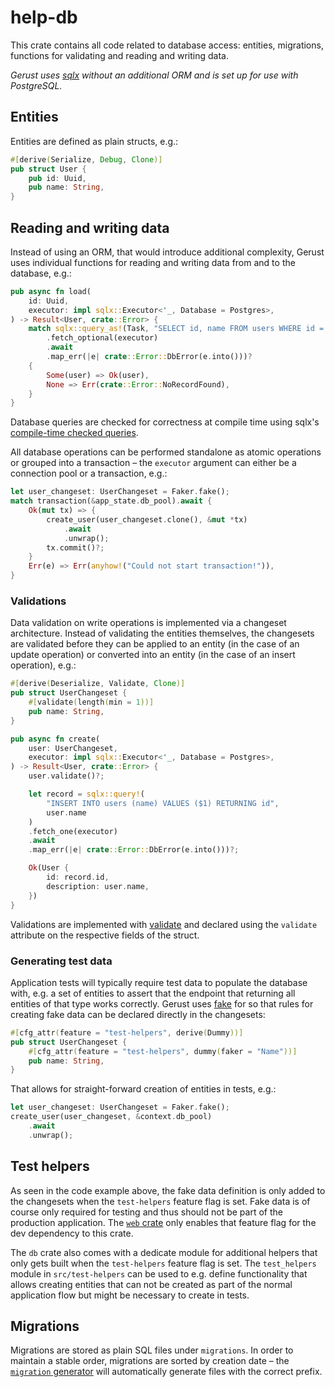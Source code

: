 # help-db

This crate contains all code related to database access: entities, migrations, functions for validating and reading and writing data.

_Gerust uses [sqlx](https://crates.io/crates/sqlx) without an additional ORM and is set up for use with PostgreSQL._

## Entities

Entities are defined as plain structs, e.g.:

```rs
#[derive(Serialize, Debug, Clone)]
pub struct User {
    pub id: Uuid,
    pub name: String,
}
```

## Reading and writing data

Instead of using an ORM, that would introduce additional complexity, Gerust uses individual functions for reading and writing data from and to the database, e.g.:

```rs
pub async fn load(
    id: Uuid,
    executor: impl sqlx::Executor<'_, Database = Postgres>,
) -> Result<User, crate::Error> {
    match sqlx::query_as!(Task, "SELECT id, name FROM users WHERE id = $1", id)
        .fetch_optional(executor)
        .await
        .map_err(|e| crate::Error::DbError(e.into()))?
    {
        Some(user) => Ok(user),
        None => Err(crate::Error::NoRecordFound),
    }
}
```

Database queries are checked for correctness at compile time using sqlx's [compile-time checked queries](https://github.com/launchbadge/sqlx/blob/main/README.md#sqlx-is-not-an-orm).

All database operations can be performed standalone as atomic operations or grouped into a transaction – the `executor` argument can either be a connection pool or a transaction, e.g.:

```rs
let user_changeset: UserChangeset = Faker.fake();
match transaction(&app_state.db_pool).await {
    Ok(mut tx) => {
        create_user(user_changeset.clone(), &mut *tx)
            .await
            .unwrap();
        tx.commit()?;
    }
    Err(e) => Err(anyhow!("Could not start transaction!")),
}
```

### Validations

Data validation on write operations is implemented via a changeset architecture. Instead of validating the entities themselves, the changesets are validated before they can be applied to an entity (in the case of an update operation) or converted into an entity (in the case of an insert operation), e.g.:

```rs
#[derive(Deserialize, Validate, Clone)]
pub struct UserChangeset {
    #[validate(length(min = 1))]
    pub name: String,
}

pub async fn create(
    user: UserChangeset,
    executor: impl sqlx::Executor<'_, Database = Postgres>,
) -> Result<User, crate::Error> {
    user.validate()?;

    let record = sqlx::query!(
        "INSERT INTO users (name) VALUES ($1) RETURNING id",
        user.name
    )
    .fetch_one(executor)
    .await
    .map_err(|e| crate::Error::DbError(e.into()))?;

    Ok(User {
        id: record.id,
        description: user.name,
    })
}
```

Validations are implemented with [validate](https://crates.io/crates/validator) and declared using the `validate` attribute on the respective fields of the struct.

### Generating test data

Application tests will typically require test data to populate the database with, e.g. a set of entities to assert that the endpoint that returning all entities of that type works correctly. Gerust uses [fake](https://crates.io/crates/fake) for so that rules for creating fake data can be declared directly in the changesets:

```rs
#[cfg_attr(feature = "test-helpers", derive(Dummy))]
pub struct UserChangeset {
    #[cfg_attr(feature = "test-helpers", dummy(faker = "Name"))]
    pub name: String,
}
```

That allows for straight-forward creation of entities in tests, e.g.:

```rs
let user_changeset: UserChangeset = Faker.fake();
create_user(user_changeset, &context.db_pool)
    .await
    .unwrap();
```

## Test helpers

As seen in the code example above, the fake data definition is only added to the changesets when the `test-helpers` feature flag is set. Fake data is of course only required for testing and thus should not be part of the production application. The [`web` crate](../web) only enables that feature flag for the dev dependency to this crate.

The `db` crate also comes with a dedicate module for additional helpers that only gets built when the `test-helpers` feature flag is set. The `test_helpers` module in `src/test-helpers` can be used to e.g. define functionality that allows creating entities that can not be created as part of the normal application flow but might be necessary to create in tests.

## Migrations

Migrations are stored as plain SQL files under `migrations`. In order to maintain a stable order, migrations are sorted by creation date – the [`migration` generator](../cli/README.md) will automatically generate files with the correct prefix.
